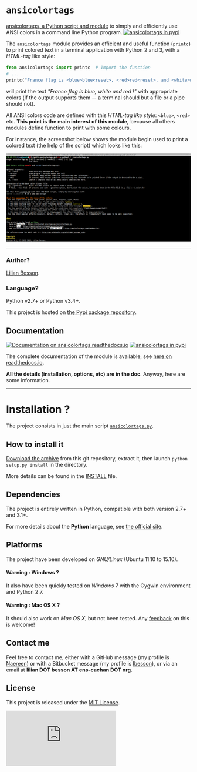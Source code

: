 ``ansicolortags``
=================

[ansicolortags, a Python script and module](https://pypi.python.org/pypi/ansicolortags) to simply and efficiently use ANSI colors in a command line Python program.
[![ansicolortags in pypi](https://img.shields.io/pypi/v/ansicolortags.svg)](https://pypi.python.org/pypi/ansicolortags)

The ``ansicolortags`` module provides an efficient and useful function
(``printc``) to print colored text in a terminal application with Python 2 and 3, with a *HTML-tag* like style:

```python
from ansicolortags import printc  # Import the function
# ...
printc("France flag is <blue>blue<reset>, <red>red<reset>, and <white>white<reset> !")
```

will print the text *"France flag is blue, white and red !"* with appropriate colors (if the output supports them -- a terminal should but a file or a pipe should not).


All ANSI colors code are defined with this *HTML-tag like style*: ``<blue>``, ``<red>`` etc.
**This point is the main interest of this module,**
because all others modules define function to print with some colours.

For instance, the screenshot below shows the module begin used to print a colored text (the help of the script) which looks like this:

[![Screenshot of the doc, colored with the script](https://github.com/Naereen/ansicolortags.py/raw/master/examples/help.png "Screenshot of the doc, colored with the script")]((http://ansicolortags.readthedocs.io/?badge=latest))

----

### Author?
[Lilian Besson](https://bitbucket.org/lbesson/).

### Language?
Python v2.7+ or Python v3.4+.

This project is hosted on [the Pypi package repository](<https://pypi.python.org/pypi/ansicolortags> "Pypi !").

Documentation
-------------

[![Documentation on ansicolortags.readthedocs.io](https://readthedocs.org/projects/ansicolortags/badge/?version=latest "Documentation on ansicolortags.readthedocs.io")](http://ansicolortags.readthedocs.io/?badge=latest)
[![ansicolortags in pypi](https://img.shields.io/pypi/v/ansicolortags.svg)](https://pypi.python.org/pypi/ansicolortags)

The complete documentation of the module is available, see [here on readthedocs.io](<http://ansicolortags.readthedocs.io/> "on-line").

**All the details (installation, options, etc) are in the doc**.
Anyway, here are some information.

----

Installation ?
==============

The project consists in just the main script [``ansicolortags.py``](ansicolortags.py).

How to install it
-----------------

[Download the archive](https://bitbucket.org/lbesson/ansicolortags.py/downloads/ansicolortags-0.3.tar.gz) from this git repository, extract it, then launch ``python setup.py install`` in the directory.

More details can be found in the [INSTALL](INSTALL) file.

Dependencies
------------

The project is entirely written in Python, compatible with both version 2.7+ and 3.1+.

For more details about the **Python** language, see [the official site](<https://www.python.org> "Python power !").

Platforms
---------

The project have been developed on *GNU/Linux* (Ubuntu 11.10 to 15.10).

#### Warning : Windows ?
It also have been quickly tested on *Windows 7* with the Cygwin environment and Python 2.7.

#### Warning : Mac OS X ?
It should also work on *Mac OS X*, but not been tested.
Any [feedback](http://perso.crans.org/besson/contact/en/) on this is welcome!

Contact me
----------

Feel free to contact me, either with a GitHub message (my profile is [Naereen](https://github.com/Naereen/ "here")) or with a Bitbucket message (my profile is [lbesson](https://bitbucket.org/lbesson/ "here")), or via an email at **lilian DOT besson AT ens-cachan DOT org**.

License
-------

This project is released under the [MIT License](https://lbesson.mit-license.org/).

[![Analytics](https://ga-beacon.appspot.com/UA-38514290-17/github.com/Naereen/ansicolortags.py/README.md?pixel)](https://github.com/Naereen/ansicolortags.py/)

